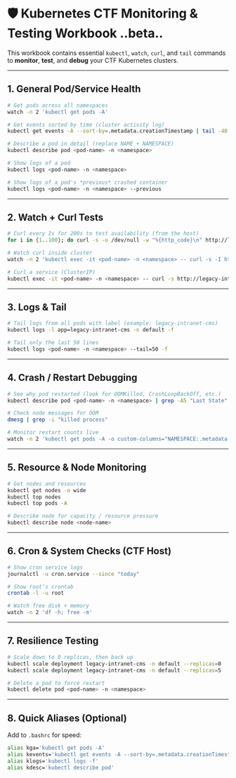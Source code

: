 

# 🛡️ Kubernetes CTF Monitoring & Testing Workbook ..beta..

This workbook contains essential `kubectl`, `watch`, `curl`, and `tail` commands to **monitor**, **test**, and **debug** your CTF Kubernetes clusters.

---

## 1. General Pod/Service Health

```bash
# Get pods across all namespaces
watch -n 2 'kubectl get pods -A'

# Get events sorted by time (cluster activity log)
kubectl get events -A --sort-by=.metadata.creationTimestamp | tail -40

# Describe a pod in detail (replace NAME + NAMESPACE)
kubectl describe pod <pod-name> -n <namespace>

# Show logs of a pod
kubectl logs <pod-name> -n <namespace>

# Show logs of a pod's *previous* crashed container
kubectl logs <pod-name> -n <namespace> --previous
````

---

## 2. Watch + Curl Tests

```bash
# Curl every 2s for 200s to test availability (from the host)
for i in {1..100}; do curl -s -o /dev/null -w "%{http_code}\n" http://localhost:8080; sleep 2; done

# Watch curl inside cluster
watch -n 2 'kubectl exec -it <pod-name> -n <namespace> -- curl -s -I http://localhost:8080 | head -n 1'

# Curl a service (ClusterIP)
kubectl exec -it <pod-name> -n <namespace> -- curl -s http://legacy-intranet-service.default.svc.cluster.local:5000
```

---

## 3. Logs & Tail

```bash
# Tail logs from all pods with label (example: legacy-intranet-cms)
kubectl logs -l app=legacy-intranet-cms -n default -f

# Tail only the last 50 lines
kubectl logs <pod-name> -n <namespace> --tail=50 -f
```

---

## 4. Crash / Restart Debugging

```bash
# See why pod restarted (look for OOMKilled, CrashLoopBackOff, etc.)
kubectl describe pod <pod-name> -n <namespace> | grep -A5 "Last State"

# Check node messages for OOM
dmesg | grep -i "killed process"

# Monitor restart counts live
watch -n 2 'kubectl get pods -A -o custom-columns="NAMESPACE:.metadata.namespace,NAME:.metadata.name,RESTARTS:.status.containerStatuses[*].restartCount,STATUS:.status.phase"'
```

---

## 5. Resource & Node Monitoring

```bash
# Get nodes and resources
kubectl get nodes -o wide
kubectl top nodes
kubectl top pods -A

# Describe node for capacity / resource pressure
kubectl describe node <node-name>
```

---

## 6. Cron & System Checks (CTF Host)

```bash
# Show cron service logs
journalctl -u cron.service --since "today"

# Show root’s crontab
crontab -l -u root

# Watch free disk + memory
watch -n 2 'df -h; free -m'
```

---

## 7. Resilience Testing

```bash
# Scale down to 0 replicas, then back up
kubectl scale deployment legacy-intranet-cms -n default --replicas=0
kubectl scale deployment legacy-intranet-cms -n default --replicas=5

# Delete a pod to force restart
kubectl delete pod <pod-name> -n <namespace>
```

---

## 8. Quick Aliases (Optional)

Add to `.bashrc` for speed:

```bash
alias kga='kubectl get pods -A'
alias kevents='kubectl get events -A --sort-by=.metadata.creationTimestamp | tail -20'
alias klogs='kubectl logs -f'
alias kdesc='kubectl describe pod'
```

##
##
